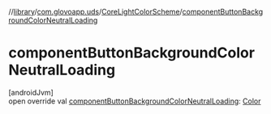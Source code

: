 //[library](../../../index.md)/[com.glovoapp.uds](../index.md)/[CoreLightColorScheme](index.md)/[componentButtonBackgroundColorNeutralLoading](component-button-background-color-neutral-loading.md)

# componentButtonBackgroundColorNeutralLoading

[androidJvm]\
open override val [componentButtonBackgroundColorNeutralLoading](component-button-background-color-neutral-loading.md): [Color](https://developer.android.com/reference/kotlin/androidx/compose/ui/graphics/Color.html)
